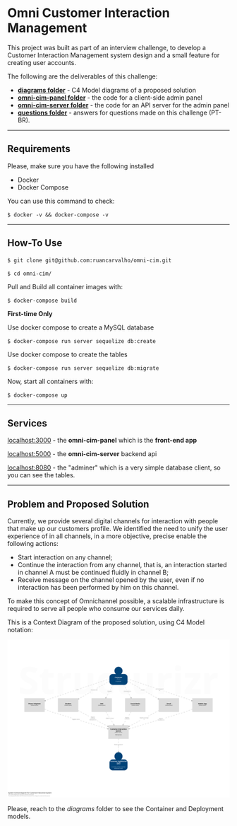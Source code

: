 # Omni Customer Interaction Management

This project was built as part of an interview challenge, to develop a Customer Interaction Management system design and a small feature for creating user accounts.

The following are the deliverables of this challenge:
* [**diagrams folder**](/diagrams) - C4 Model diagrams of a proposed solution
* [**omni-cim-panel folder**](/omni-cim-panel) - the code for a client-side admin panel
* [**omni-cim-server folder**](/omni-cim-server) - the code for an API server for the admin panel
* [**questions folder**](/questions) - answers for questions made on this challenge (PT-BR).

----
## Requirements

Please, make sure you have the following installed

* Docker
* Docker Compose

You can use this command to check:

```
$ docker -v && docker-compose -v
```

----
## How-To Use

```
$ git clone git@github.com:ruancarvalho/omni-cim.git
```

```
$ cd omni-cim/
```

Pull and Build all container images with:
```
$ docker-compose build
```

**First-time Only**

Use docker compose to create a MySQL database
```
$ docker-compose run server sequelize db:create
```

Use docker compose to create the tables
```
$ docker-compose run server sequelize db:migrate
```


Now, start all containers with:
```
$ docker-compose up
```

----
## Services

[localhost:3000](http://localhost:3000) - the **omni-cim-panel** which is the **front-end app**

[localhost:5000](http://localhost:5000) - the **omni-cim-server** backend api

[localhost:8080](http://localhost:8080) - the "adminer" which is a very simple database client, so you can see the tables.

----
## Problem and Proposed Solution

Currently, we provide several digital channels for interaction with people that make up our customers profile. We identified the need to unify the user experience of in all channels, in a more objective, precise enable the following actions:

* Start interaction on any channel;
* Continue the interaction from any channel, that is, an interaction started in
channel A must be continued fluidly in channel B;
* Receive message on the channel opened by the user, even if no interaction
has been performed by him on this channel.

To make this concept of Omnichannel possible, a scalable infrastructure is required to serve all people who consume our services daily.

This is a Context Diagram of the proposed solution, using C4 Model notation:

![Image of System Context](/diagrams/system-context-diagram.png?raw=true)

Please, reach to the _diagrams_ folder to see the Container and Deployment models.
